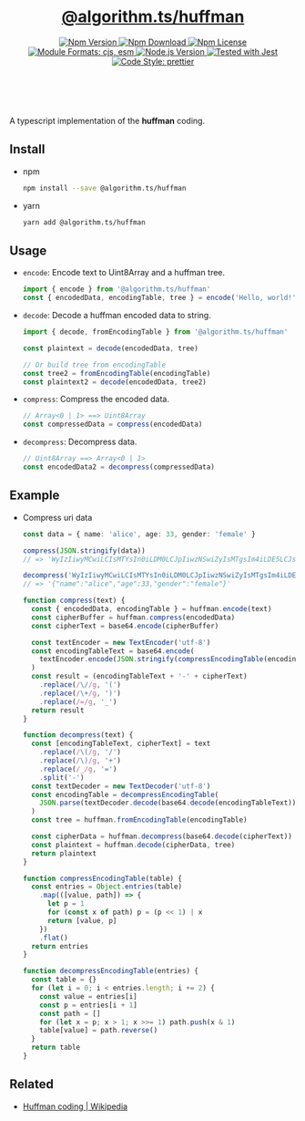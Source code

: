 <header>
  <h1 align="center">
    <a href="https://github.com/guanghechen/algorithm.ts/tree/@algorithm.ts/huffman@4.0.4/packages/huffman#readme">@algorithm.ts/huffman</a>
  </h1>
  <div align="center">
    <a href="https://www.npmjs.com/package/@algorithm.ts/huffman">
      <img
        alt="Npm Version"
        src="https://img.shields.io/npm/v/@algorithm.ts/huffman.svg"
      />
    </a>
    <a href="https://www.npmjs.com/package/@algorithm.ts/huffman">
      <img
        alt="Npm Download"
        src="https://img.shields.io/npm/dm/@algorithm.ts/huffman.svg"
      />
    </a>
    <a href="https://www.npmjs.com/package/@algorithm.ts/huffman">
      <img
        alt="Npm License"
        src="https://img.shields.io/npm/l/@algorithm.ts/huffman.svg"
      />
    </a>
    <a href="#install">
      <img
        alt="Module Formats: cjs, esm"
        src="https://img.shields.io/badge/module_formats-cjs%2C%20esm-green.svg"
      />
    </a>
    <a href="https://github.com/nodejs/node">
      <img
        alt="Node.js Version"
        src="https://img.shields.io/node/v/@algorithm.ts/huffman"
      />
    </a>
    <a href="https://github.com/facebook/jest">
      <img
        alt="Tested with Jest"
        src="https://img.shields.io/badge/tested_with-jest-9c465e.svg"
      />
    </a>
    <a href="https://github.com/prettier/prettier">
      <img
        alt="Code Style: prettier"
        src="https://img.shields.io/badge/code_style-prettier-ff69b4.svg?style=flat-square"
      />
    </a>
  </div>
</header>
<br/>

A typescript implementation of the **huffman** coding.

## Install

- npm

  ```bash
  npm install --save @algorithm.ts/huffman
  ```

- yarn

  ```bash
  yarn add @algorithm.ts/huffman
  ```

## Usage

- `encode`: Encode text to Uint8Array and a huffman tree.

  ```typescript
  import { encode } from '@algorithm.ts/huffman'
  const { encodedData, encodingTable, tree } = encode('Hello, world!')
  ```

- `decode`: Decode a huffman encoded data to string.

  ```typescript
  import { decode, fromEncodingTable } from '@algorithm.ts/huffman'

  const plaintext = decode(encodedData, tree)

  // Or build tree from encodingTable
  const tree2 = fromEncodingTable(encodingTable)
  const plaintext2 = decode(encodedData, tree2)
  ```

- `compress`: Compress the encoded data.

  ```typescript
  // Array<0 | 1> ==> Uint8Array
  const compressedData = compress(encodedData)
  ```

- `decompress`: Decompress data.

  ```typescript
  // Uint8Array ==> Array<0 | 1>
  const encodedData2 = decompress(compressedData)
  ```

## Example

- Compress uri data

  ```typescript
  const data = { name: 'alice', age: 33, gender: 'female' }

  compress(JSON.stringify(data))
  // => 'WyIzIiwyMCwiLCIsMTYsIn0iLDM0LCJpIiwzNSwiZyIsMTgsIm4iLDE5LCJsIiwyMSwiciIsNDQsImMiLDkwLCJkIiw5MSwiOiIsMjMsIlwiIiw2LCJlIiwxNCwiYSIsMzAsInsiLDEyNCwiZiIsMTI1LCJtIiw2M10_-BvI)(p7lG1oLi06IEWNvMnvd(l0C'

  decompress('WyIzIiwyMCwiLCIsMTYsIn0iLDM0LCJpIiwzNSwiZyIsMTgsIm4iLDE5LCJsIiwyMSwiciIsNDQsImMiLDkwLCJkIiw5MSwiOiIsMjMsIlwiIiw2LCJlIiwxNCwiYSIsMzAsInsiLDEyNCwiZiIsMTI1LCJtIiw2M10_-BvI)(p7lG1oLi06IEWNvMnvd(l0C')
  // => '{"name":"alice","age":33,"gender":"female"}'

  function compress(text) {
    const { encodedData, encodingTable } = huffman.encode(text)
    const cipherBuffer = huffman.compress(encodedData)
    const cipherText = base64.encode(cipherBuffer)

    const textEncoder = new TextEncoder('utf-8')
    const encodingTableText = base64.encode(
      textEncoder.encode(JSON.stringify(compressEncodingTable(encodingTable))),
    )
    const result = (encodingTableText + '-' + cipherText)
      .replace(/\//g, '(')
      .replace(/\+/g, ')')
      .replace(/=/g, '_')
    return result
  }

  function decompress(text) {
    const [encodingTableText, cipherText] = text
      .replace(/\(/g, '/')
      .replace(/\)/g, '+')
      .replace(/_/g, '=')
      .split('-')
    const textDecoder = new TextDecoder('utf-8')
    const encodingTable = decompressEncodingTable(
      JSON.parse(textDecoder.decode(base64.decode(encodingTableText))),
    )
    const tree = huffman.fromEncodingTable(encodingTable)

    const cipherData = huffman.decompress(base64.decode(cipherText))
    const plaintext = huffman.decode(cipherData, tree)
    return plaintext
  }

  function compressEncodingTable(table) {
    const entries = Object.entries(table)
      .map(([value, path]) => {
        let p = 1
        for (const x of path) p = (p << 1) | x
        return [value, p]
      })
      .flat()
    return entries
  }

  function decompressEncodingTable(entries) {
    const table = {}
    for (let i = 0; i < entries.length; i += 2) {
      const value = entries[i]
      const p = entries[i + 1]
      const path = []
      for (let x = p; x > 1; x >>= 1) path.push(x & 1)
      table[value] = path.reverse()
    }
    return table
  }
  ```

## Related

- [Huffman coding | Wikipedia](https://en.wikipedia.org/wiki/Huffman_coding)

[homepage]:
  https://github.com/guanghechen/algorithm.ts/tree/@algorithm.ts/huffman@4.0.4/packages/huffman#readme
